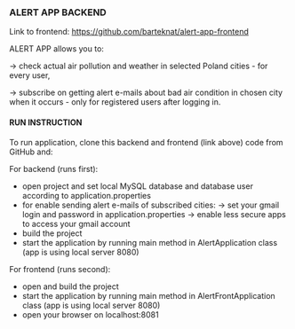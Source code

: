 ### ALERT APP BACKEND

Link to frontend: https://github.com/barteknat/alert-app-frontend

ALERT APP allows you to:

-> check actual air pollution and weather in selected Poland cities - for every user,

-> subscribe on getting alert e-mails about bad air condition in chosen city when it occurs - only for registered users after logging in.

#### RUN INSTRUCTION

To run application, clone this backend and frontend (link above) code from GitHub and:

For backend (runs first):
- open project and set local MySQL database and database user according to application.properties
- for enable sending alert e-mails of subscribed cities:
  -> set your gmail login and password in application.properties
  -> enable less secure apps to access your gmail account
- build the project
- start the application by running main method in AlertApplication class (app is using local server 8080)
  
For frontend (runs second):
- open and build the project
- start the application by running main method in AlertFrontApplication class (app is using local server 8080)
- open your browser on localhost:8081